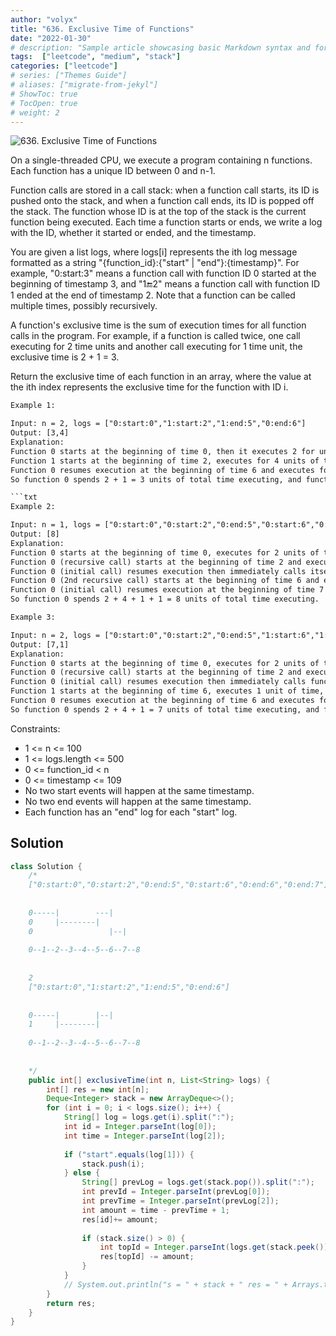 ```yaml
---
author: "volyx"
title: "636. Exclusive Time of Functions"
date: "2022-01-30"
# description: "Sample article showcasing basic Markdown syntax and formatting for HTML elements."
tags:  ["leetcode", "medium", "stack"]
categories: ["leetcode"]
# series: ["Themes Guide"]
# aliases: ["migrate-from-jekyl"]
# ShowToc: true
# TocOpen: true
# weight: 2
---
```


![636. Exclusive Time of Functions](https://leetcode.com/problems/exclusive-time-of-functions/)

On a single-threaded CPU, we execute a program containing n functions. Each function has a unique ID between 0 and n-1.

Function calls are stored in a call stack: when a function call starts, its ID is pushed onto the stack, and when a function call ends, its ID is popped off the stack. The function whose ID is at the top of the stack is the current function being executed. Each time a function starts or ends, we write a log with the ID, whether it started or ended, and the timestamp.

You are given a list logs, where logs[i] represents the ith log message formatted as a string "{function_id}:{"start" | "end"}:{timestamp}". For example, "0:start:3" means a function call with function ID 0 started at the beginning of timestamp 3, and "1:end:2" means a function call with function ID 1 ended at the end of timestamp 2. Note that a function can be called multiple times, possibly recursively.

A function's exclusive time is the sum of execution times for all function calls in the program. For example, if a function is called twice, one call executing for 2 time units and another call executing for 1 time unit, the exclusive time is 2 + 1 = 3.

Return the exclusive time of each function in an array, where the value at the ith index represents the exclusive time for the function with ID i.

```txt
Example 1:

Input: n = 2, logs = ["0:start:0","1:start:2","1:end:5","0:end:6"]
Output: [3,4]
Explanation:
Function 0 starts at the beginning of time 0, then it executes 2 for units of time and reaches the end of time 1.
Function 1 starts at the beginning of time 2, executes for 4 units of time, and ends at the end of time 5.
Function 0 resumes execution at the beginning of time 6 and executes for 1 unit of time.
So function 0 spends 2 + 1 = 3 units of total time executing, and function 1 spends 4 units of total time executing.

```txt
Example 2:

Input: n = 1, logs = ["0:start:0","0:start:2","0:end:5","0:start:6","0:end:6","0:end:7"]
Output: [8]
Explanation:
Function 0 starts at the beginning of time 0, executes for 2 units of time, and recursively calls itself.
Function 0 (recursive call) starts at the beginning of time 2 and executes for 4 units of time.
Function 0 (initial call) resumes execution then immediately calls itself again.
Function 0 (2nd recursive call) starts at the beginning of time 6 and executes for 1 unit of time.
Function 0 (initial call) resumes execution at the beginning of time 7 and executes for 1 unit of time.
So function 0 spends 2 + 4 + 1 + 1 = 8 units of total time executing.

Example 3:

Input: n = 2, logs = ["0:start:0","0:start:2","0:end:5","1:start:6","1:end:6","0:end:7"]
Output: [7,1]
Explanation:
Function 0 starts at the beginning of time 0, executes for 2 units of time, and recursively calls itself.
Function 0 (recursive call) starts at the beginning of time 2 and executes for 4 units of time.
Function 0 (initial call) resumes execution then immediately calls function 1.
Function 1 starts at the beginning of time 6, executes 1 unit of time, and ends at the end of time 6.
Function 0 resumes execution at the beginning of time 6 and executes for 2 units of time.
So function 0 spends 2 + 4 + 1 = 7 units of total time executing, and function 1 spends 1 unit of total time executing.
```

Constraints:

- 1 <= n <= 100
- 1 <= logs.length <= 500
- 0 <= function_id < n
- 0 <= timestamp <= 109
- No two start events will happen at the same timestamp.
- No two end events will happen at the same timestamp.
- Each function has an "end" log for each "start" log.

## Solution

```java
class Solution {
    /*
    ["0:start:0","0:start:2","0:end:5","0:start:6","0:end:6","0:end:7"]
    
    
    0-----|        ---|
    0     |--------| 
    0                 |--|
    
    0--1--2--3--4--5--6--7--8
    
    
    2
    ["0:start:0","1:start:2","1:end:5","0:end:6"]
    
    
    0-----|        |--|
    1     |--------|
    
    0--1--2--3--4--5--6--7--8
    
    
    */
    public int[] exclusiveTime(int n, List<String> logs) {
        int[] res = new int[n];
        Deque<Integer> stack = new ArrayDeque<>();
        for (int i = 0; i < logs.size(); i++) {
            String[] log = logs.get(i).split(":");
            int id = Integer.parseInt(log[0]);
            int time = Integer.parseInt(log[2]);
           
            if ("start".equals(log[1])) {
                stack.push(i);
            } else {
                String[] prevLog = logs.get(stack.pop()).split(":");
                int prevId = Integer.parseInt(prevLog[0]);
                int prevTime = Integer.parseInt(prevLog[2]);
                int amount = time - prevTime + 1;
                res[id]+= amount;
                
                if (stack.size() > 0) {
                    int topId = Integer.parseInt(logs.get(stack.peek()).split(":")[0]);
                    res[topId] -= amount;
                }
            }
            // System.out.println("s = " + stack + " res = " + Arrays.toString(res));
        }
        return res;
    }
}
```
